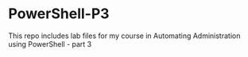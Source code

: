 # PowerShell-P3
This repo includes lab files for my course in Automating Administration using PowerShell - part 3

